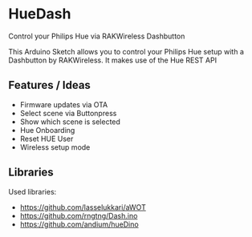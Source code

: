 # HueDash
Control your Philips Hue via RAKWireless Dashbutton

This Arduino Sketch allows you to control your Philips Hue setup with a
Dashbutton by RAKWireless. It makes use of the Hue REST API


## Features / Ideas

* Firmware updates via OTA
* Select scene via Buttonpress
* Show which scene is selected
* Hue Onboarding
* Reset HUE User
* Wireless setup mode

## Libraries

Used libraries:

* https://github.com/lasselukkari/aWOT
* https://github.com/rngtng/Dash.ino
* https://github.com/andium/hueDino
